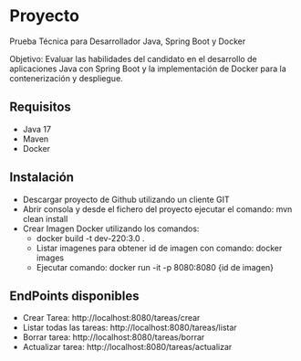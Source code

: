 
# Proyecto


Prueba Técnica para Desarrollador Java, Spring Boot y Docker

Objetivo: Evaluar las habilidades del candidato en el desarrollo de aplicaciones Java con Spring Boot y la implementación de Docker para la contenerización y despliegue.


## Requisitos

* Java 17
* Maven
* Docker

## Instalación

* Descargar proyecto de Github utilizando un cliente GIT
* Abrir consola y desde el fichero del proyecto ejecutar el comando: mvn clean install
* Crear Imagen Docker utilizando los comandos:
  * docker build -t dev-220:3.0 .
  * Listar imagenes para obtener id de imagen con comando: docker images
  * Ejecutar comando: docker run -it -p 8080:8080 {id de imagen}

## EndPoints disponibles

* Crear Tarea: http://localhost:8080/tareas/crear
* Listar todas las tareas: http://localhost:8080/tareas/listar
* Borrar tarea: http://localhost:8080/tareas/borrar
* Actualizar tarea: http://localhost:8080/tareas/actualizar 